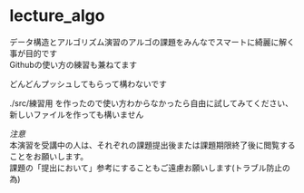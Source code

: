 lecture_algo
============

データ構造とアルゴリズム演習のアルゴの課題をみんなでスマートに綺麗に解く事が目的です  
Githubの使い方の練習も兼ねてます  

どんどんプッシュしてもらって構わないです  

./src/練習用 を作ったので使い方わからなかったら自由に試してみてください、新しいファイルを作っても構いません  


*注意*  
本演習を受講中の人は、それぞれの課題提出後または課題期限終了後に閲覧することをお願いします。  
課題の「提出において」参考にすることもご遠慮お願いします(トラブル防止の為)

